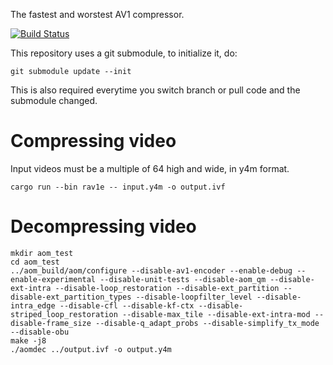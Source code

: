 The fastest and worstest AV1 compressor.

[![Build Status](https://travis-ci.org/tdaede/rav1e.svg?branch=master)](https://travis-ci.org/tdaede/rav1e)

This repository uses a git submodule, to initialize it, do:

```
git submodule update --init
```

This is also required everytime you switch branch or pull code and the submodule changed.


# Compressing video

Input videos must be a multiple of 64 high and wide, in y4m format.

```
cargo run --bin rav1e -- input.y4m -o output.ivf
```
# Decompressing video

```
mkdir aom_test
cd aom_test
../aom_build/aom/configure --disable-av1-encoder --enable-debug --enable-experimental --disable-unit-tests --disable-aom_qm --disable-ext-intra --disable-loop_restoration --disable-ext_partition --disable-ext_partition_types --disable-loopfilter_level --disable-intra_edge --disable-cfl --disable-kf-ctx --disable-striped_loop_restoration --disable-max_tile --disable-ext-intra-mod --disable-frame_size --disable-q_adapt_probs --disable-simplify_tx_mode --disable-obu
make -j8
./aomdec ../output.ivf -o output.y4m
```
